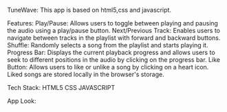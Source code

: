 TuneWave:
This app is based on html5,css and javascript.

Features:
Play/Pause: Allows users to toggle between playing and pausing the audio using a play/pause button.
Next/Previous Track: Enables users to navigate between tracks in the playlist with forward and backward buttons.
Shuffle: Randomly selects a song from the playlist and starts playing it.
Progress Bar: Displays the current playback progress and allows users to seek to different positions in the audio by clicking on the progress bar.
Like Button: Allows users to like or unlike a song by clicking on a heart icon. Liked songs are stored locally in the browser's storage.

Tech Stack:
HTML5
CSS
JAVASCRIPT

App Look:
